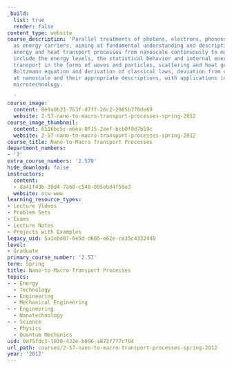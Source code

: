 ```yaml
---
_build:
  list: true
  render: false
content_type: website
course_description: 'Parallel treatments of photons, electrons, phonons, and molecules
  as energy carriers, aiming at fundamental understanding and descriptive tools for
  energy and heat transport processes from nanoscale continuously to macroscale. Topics
  include the energy levels, the statistical behavior and internal energy, energy
  transport in the forms of waves and particles, scattering and heat generation processes,
  Boltzmann equation and derivation of classical laws, deviation from classical laws
  at nanoscale and their appropriate descriptions, with applications in nano- and
  microtechnology.

  '
course_image:
  content: 8e9a0b21-7b3f-d7ff-26c2-2985b770de69
  website: 2-57-nano-to-macro-transport-processes-spring-2012
course_image_thumbnail:
  content: 6516bc5c-e6ea-0f15-2eef-bcb0f0d7b59c
  website: 2-57-nano-to-macro-transport-processes-spring-2012
course_title: Nano-to-Macro Transport Processes
department_numbers:
- '2'
extra_course_numbers: '2.570'
hide_download: false
instructors:
  content:
  - da41f43b-39d4-7a60-c540-095ebd4f59e3
  website: ocw-www
learning_resource_types:
- Lecture Videos
- Problem Sets
- Exams
- Lecture Notes
- Projects with Examples
legacy_uid: 5a1ebd07-6e5d-d605-e62e-ce35c4332440
level:
- Graduate
primary_course_number: '2.57'
term: Spring
title: Nano-to-Macro Transport Processes
topics:
- - Energy
  - Technology
- - Engineering
  - Mechanical Engineering
- - Engineering
  - Nanotechnology
- - Science
  - Physics
  - Quantum Mechanics
uid: 0a75fdc1-1030-422e-b096-a872f777c704
url_path: courses/2-57-nano-to-macro-transport-processes-spring-2012
year: '2012'
---
```

